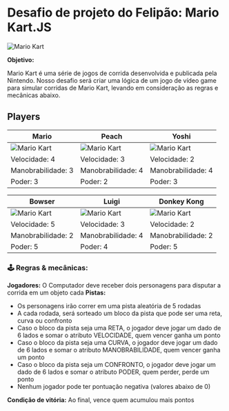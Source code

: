 
Desafio de projeto do Felipão: Mario Kart.JS
============================================

![Mario Kart](./docs/header.gif)

**Objetivo:**

Mario Kart é uma série de jogos de corrida desenvolvida e publicada pela Nintendo. Nosso desafio será criar uma lógica de um jogo de vídeo game para simular corridas de Mario Kart, levando em consideração as regras e mecânicas abaixo.

Players
-------

|Mario  | Peach | Yoshi | 
|--|--|--|
| ![Mario Kart](./docs/mario.gif) | ![Mario Kart](./docs/peach.gif)  | ![Mario Kart](./docs/yoshi.gif) |
| Velocidade: 4 | Velocidade: 3 | Velocidade: 2 |
| Manobrabilidade: 3 | Manobrabilidade: 4 | Manobrabilidade: 4 |
| Poder: 3 |Poder: 2  | Poder: 3 |


| Bowser | Luigi | Donkey Kong |
|--|--|--|
| ![Mario Kart](./docs/bowser.gif) | ![Mario Kart](./docs/luigi.gif) | ![Mario Kart](./docs/dk.gif) |
| Velocidade: 5 | Velocidade: 3  | Velocidade: 2  |
| Manobrabilidade: 2 | Manobrabilidade: 4 | Manobrabilidade: 2  | 
| Poder: 5 | Poder: 4 | Poder: 5 | 


### 🕹️ Regras & mecânicas:

**Jogadores:**  O Computador deve receber dois personagens para disputar a corrida em um objeto cada **Pistas:**

*    Os personagens irão correr em uma pista aleatória de 5 rodadas
*    A cada rodada, será sorteado um bloco da pista que pode ser uma reta, curva ou confronto
*    Caso o bloco da pista seja uma RETA, o jogador deve jogar um dado de 6 lados e somar o atributo VELOCIDADE, quem vencer ganha um ponto
*    Caso o bloco da pista seja uma CURVA, o jogador deve jogar um dado de 6 lados e somar o atributo MANOBRABILIDADE, quem vencer ganha um ponto
*    Caso o bloco da pista seja um CONFRONTO, o jogador deve jogar um dado de 6 lados e somar o atributo PODER, quem perder, perde um ponto
*    Nenhum jogador pode ter pontuação negativa (valores abaixo de 0)

**Condição de vitória:**  Ao final, vence quem acumulou mais pontos
